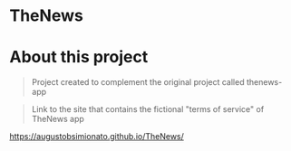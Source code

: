 # TheNews

# About this project
> Project created to complement the original project called thenews-app

> Link to the site that contains the fictional "terms of service" of TheNews app

https://augustobsimionato.github.io/TheNews/
